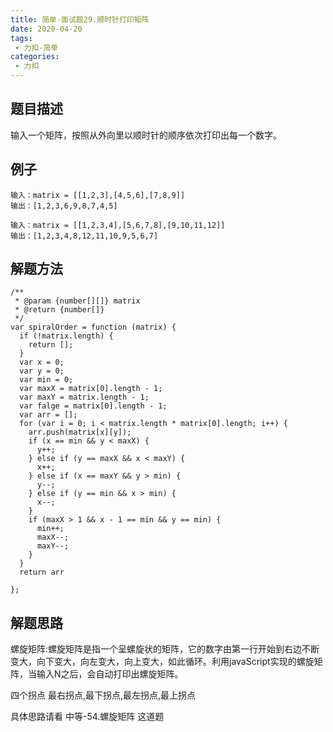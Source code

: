 ```yaml
---
title: 简单-面试题29.顺时针打印矩阵
date: 2020-04-20
tags:
 - 力扣-简单
categories: 
 - 力扣
---
```

## 题目描述
输入一个矩阵，按照从外向里以顺时针的顺序依次打印出每一个数字。
## 例子
```
输入：matrix = [[1,2,3],[4,5,6],[7,8,9]]
输出：[1,2,3,6,9,8,7,4,5]
```
```
输入：matrix = [[1,2,3,4],[5,6,7,8],[9,10,11,12]]
输出：[1,2,3,4,8,12,11,10,9,5,6,7]
```
## 解题方法

```
/**
 * @param {number[][]} matrix
 * @return {number[]}
 */
var spiralOrder = function (matrix) {
  if (!matrix.length) {
    return [];
  }
  var x = 0;
  var y = 0;
  var min = 0;
  var maxX = matrix[0].length - 1;
  var maxY = matrix.length - 1;
  var falge = matrix[0].length - 1;
  var arr = [];
  for (var i = 0; i < matrix.length * matrix[0].length; i++) {
    arr.push(matrix[x][y]);
    if (x == min && y < maxX) {
      y++;
    } else if (y == maxX && x < maxY) {
      x++;
    } else if (x == maxY && y > min) {
      y--;
    } else if (y == min && x > min) {
      x--;
    }
    if (maxX > 1 && x - 1 == min && y == min) {
      min++;
      maxX--;
      maxY--;
    }
  }
  return arr

};
```
## 解题思路
螺旋矩阵:螺旋矩阵是指一个呈螺旋状的矩阵，它的数字由第一行开始到右边不断变大，向下变大，向左变大，向上变大，如此循环。利用javaScript实现的螺旋矩阵，当输入N之后，会自动打印出螺旋矩阵。

四个拐点 最右拐点,最下拐点,最左拐点,最上拐点

具体思路请看 中等-54.螺旋矩阵 这道题
